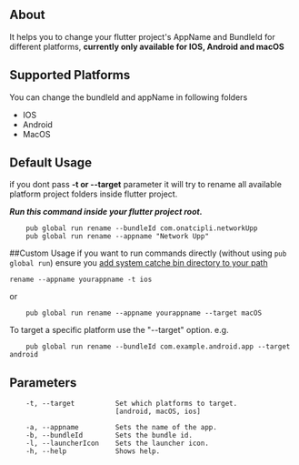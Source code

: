 ## About
It helps you to change your flutter project's AppName and BundleId for 
different platforms, **currently only available for IOS, Android and macOS**

## Supported Platforms

You can change the bundleId and appName in following folders 
- IOS
- Android
- MacOS

## Default Usage

if you dont pass **-t or --target** parameter it will try to rename all available platform project folders inside flutter project.

_**Run this command inside your flutter project root.**_

        pub global run rename --bundleId com.onatcipli.networkUpp
        pub global run rename --appname "Network Upp"
        

##Custom Usage
if you want to run commands directly (without using `pub global run`) 
ensure you [add system catche bin directory to your path](https://dart.dev/tools/pub/cmd/pub-global#running-a-script-from-your-path)
    
    rename --appname yourappname -t ios

or

        pub global run rename --appname yourappname --target macOS

To target a specific platform use the "--target" option. e.g.

        pub global run rename --bundleId com.example.android.app --target android


## Parameters

        -t, --target          Set which platforms to target.
                              [android, macOS, ios]
        
        -a, --appname         Sets the name of the app.
        -b, --bundleId        Sets the bundle id.
        -l, --launcherIcon    Sets the launcher icon.
        -h, --help            Shows help.



